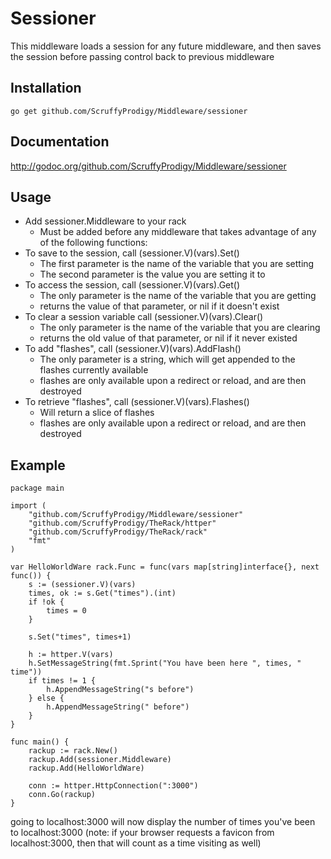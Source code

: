 #	Sessioner
This middleware loads a session for any future middleware, and then saves the session before passing control back to previous middleware

## 	Installation
`go get github.com/ScruffyProdigy/Middleware/sessioner`

##  Documentation
http://godoc.org/github.com/ScruffyProdigy/Middleware/sessioner

##  Usage

* Add sessioner.Middleware to your rack
	* Must be added before any middleware that takes advantage of any of the following functions:
* To save to the session, call (sessioner.V)(vars).Set()
	* The first parameter is the name of the variable that you are setting
	* The second parameter is the value you are setting it to
* To access the session, call (sessioner.V)(vars).Get()
	* The only parameter is the name of the variable that you are getting
	* returns the value of that parameter, or nil if it doesn't exist
* To clear a session variable call (sessioner.V)(vars).Clear()
	* The only parameter is the name of the variable that you are clearing
	* returns the old value of that parameter, or nil if it never existed
* To add "flashes", call (sessioner.V)(vars).AddFlash()
	* The only parameter is a string, which will get appended to the flashes currently available
	* flashes are only available upon a redirect or reload, and are then destroyed
* To retrieve "flashes", call (sessioner.V)(vars).Flashes()
	* Will return a slice of flashes
	* flashes are only available upon a redirect or reload, and are then destroyed

## 	Example

	package main

	import (
		"github.com/ScruffyProdigy/Middleware/sessioner"
		"github.com/ScruffyProdigy/TheRack/httper"
		"github.com/ScruffyProdigy/TheRack/rack"
		"fmt"
	)

	var HelloWorldWare rack.Func = func(vars map[string]interface{}, next func()) {
		s := (sessioner.V)(vars)
		times, ok := s.Get("times").(int)
		if !ok {
			times = 0
		}

		s.Set("times", times+1)

		h := httper.V(vars)
		h.SetMessageString(fmt.Sprint("You have been here ", times, " time"))
		if times != 1 {
			h.AppendMessageString("s before")
		} else {
			h.AppendMessageString(" before")
		}
	}

	func main() {
		rackup := rack.New()
		rackup.Add(sessioner.Middleware)
		rackup.Add(HelloWorldWare)

		conn := httper.HttpConnection(":3000")
		conn.Go(rackup)
	}
	
	
going to localhost:3000 will now display the number of times you've been to localhost:3000
(note: if your browser requests a favicon from localhost:3000, then that will count as a time visiting as well)